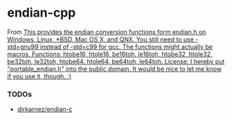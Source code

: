endian-cpp
==========
From [This provides the endian conversion functions form endian.h on Windows, Linux, *BSD, Mac OS X, and QNX. You still need to use -std=gnu99 instead of -std=c99 for gcc. The functions might actually be macros. Functions: htobe16, htole16, be16toh, le16toh, htobe32, htole32, be32toh, le32toh, htobe64, htole64, be64toh, le64toh. License: I hereby put "portable_endian.h" into the public domain. It would be nice to let me know if you use it, though. :)](https://gist.github.com/panzi/6856583)
### TODOs
- [dirkarnez/endian-c](https://github.com/dirkarnez/endian-c)
